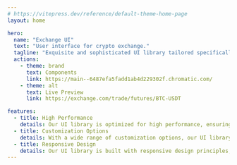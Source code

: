 ```yaml
---
# https://vitepress.dev/reference/default-theme-home-page
layout: home

hero:
  name: "Exchange UI"
  text: "User interface for crypto exchange."
  tagline: "Exquisite and sophisticated UI library tailored specifically for discerning crypto exchanges."
  actions:
    - theme: brand
      text: Components
      link: https://main--6487efa5fadd1ab4d229302f.chromatic.com/
    - theme: alt
      text: Live Preview
      link: https://exchange.com/trade/futures/BTC-USDT

features:
  - title: High Performance
    details: Our UI library is optimized for high performance, ensuring smooth and seamless user experience even during peak trading hours.
  - title: Customization Options
    details: With a wide range of customization options, our UI library allows exchange developers to create unique and branded trading platforms that align with their business identity.
  - title: Responsive Design
    details: Our UI library is built with responsive design principles, ensuring that the trading platform adapts seamlessly to different screen sizes and devices, providing a consistent user experience across platforms.
---
```


